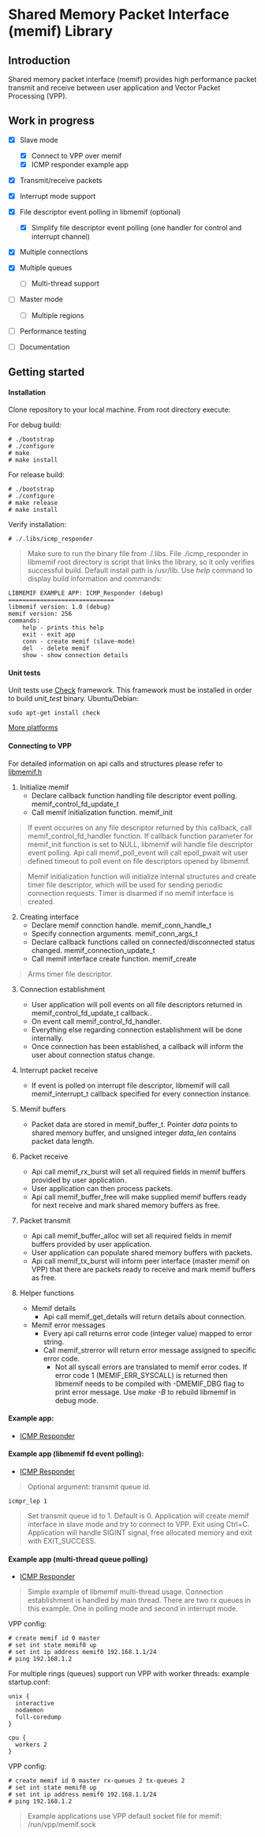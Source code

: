 Shared Memory Packet Interface (memif) Library
==============================================
## Introduction

Shared memory packet interface (memif) provides high performance packet transmit and receive between user application and Vector Packet Processing (VPP). 

## Work in progress

- [x] Slave mode
  - [x] Connect to VPP over memif
  - [x] ICMP responder example app
- [x] Transmit/receive packets
- [x] Interrupt mode support
- [x] File descriptor event polling in libmemif (optional)
  - [x] Simplify file descriptor event polling (one handler for control and interrupt channel)
- [x] Multiple connections
- [x] Multiple queues
  - [ ] Multi-thread support
- [ ] Master mode
	- [ ] Multiple regions
- [ ] Performance testing
- [ ] Documentation


## Getting started

#### Installation

Clone repository to your local machine. From root directory execute:

For debug build:
```
# ./bootstrap
# ./configure
# make
# make install
```
    
For release build:
```
# ./bootstrap
# ./configure
# make release
# make install
```
Verify installation:
```
# ./.libs/icmp_responder
```
> Make sure to run the binary file from ./.libs. File ./icmp\_responder in libmemif root directory is script that links the library, so it only verifies successful build. Default install path is /usr/lib.
Use _help_ command to display build information and commands:
```
LIBMEMIF EXAMPLE APP: ICMP_Responder (debug)
==============================
libmemif version: 1.0 (debug)
memif version: 256
commands:
    help - prints this help
    exit - exit app
    conn - create memif (slave-mode)
    del  - delete memif
    show - show connection details
```

#### Unit tests

Unit tests use [Check](https://libcheck.github.io/check/index.html) framework. This framework must be installed in order to build *unit\_test* binary.
Ubuntu/Debian:
```
sudo apt-get install check
```
[More platforms](https://libcheck.github.io/check/web/install.html)

#### Connecting to VPP

For detailed information on api calls and structures please refer to [libmemif.h](src/libmemif.h)

1. Initialize memif
   - Declare callback function handling file descriptor event polling. memif\_control\_fd\_update\_t
   - Call memif initialization function. memif\_init
   
> If event occurres on any file descriptor returned by this callback, call memif\_control\_fd\_handler function. 
> If callback function parameter for memif\_init function is set to NULL, libmemif will handle file descriptor event polling.
  Api call memif\_poll\_event will call epoll\_pwait wit user defined timeout to poll event on file descriptors opened by libmemif.
    
> Memif initialization function will initialize internal structures and create timer file descriptor, which will be used for sending periodic connection requests. Timer is disarmed if no memif interface is created.
 
2. Creating interface
   - Declare memif connction handle. memif\_conn\_handle\_t
   - Specify connection arguments. memif\_conn\_args\_t
   - Declare callback functions called on connected/disconnected status changed. memif\_connection\_update\_t
   - Call memif interface create function. memif\_create
> Arms timer file descriptor.

3. Connection establishment
    - User application will poll events on all file descriptors returned in memif\_control\_fd\_update\_t callback..
    - On event call memif\_control\_fd\_handler.
    - Everything else regarding connection establishment will be done internally.
    - Once connection has been established, a callback will inform the user about connection status change.

4. Interrupt packet receive
    - If event is polled on interrupt file descriptor, libmemif will call memif\_interrupt\_t callback specified for every connection instance.

6. Memif buffers
    - Packet data are stored in memif\_buffer\_t. Pointer _data_ points to shared memory buffer, and unsigned integer *data\_len* contains packet data length.

5. Packet receive
    - Api call memif\_rx\_burst will set all required fields in memif buffers provided by user application.
    - User application can then process packets.
    - Api call memif\_buffer\_free will make supplied memif buffers ready for next receive and mark shared memory buffers as free.

6. Packet transmit
    - Api call memif\_buffer\_alloc will set all required fields in memif buffers provided by user application. 
    - User application can populate shared memory buffers with packets.
    - Api call memif\_tx\_burst will inform peer interface (master memif on VPP) that there are packets ready to receive and mark memif buffers as free.

7. Helper functions
    - Memif details
      - Api call memif\_get\_details will return details about connection.
    - Memif error messages
      - Every api call returns error code (integer value) mapped to error string.
      - Call memif\_strerror will return error message assigned to specific error code.
        - Not all syscall errors are translated to memif error codes. If error code 1 (MEMIF\_ERR\_SYSCALL) is returned then libmemif needs to be compiled with -DMEMIF_DBG flag to print error message. Use _make -B_ to rebuild libmemif in debug mode.
    

#### Example app:

- [ICMP Responder](examples/icmp_responder/main.c)

#### Example app (libmemif fd event polling):

- [ICMP Responder](examples/icmp_responder2/main.c)
> Optional argument: transmit queue id.
```
icmpr_lep 1
```
> Set transmit queue id to 1. Default is 0.
> Application will create memif interface in slave mode and try to connect to VPP. Exit using Ctrl+C. Application will handle SIGINT signal, free allocated memory and exit with EXIT_SUCCESS.

#### Example app (multi-thread queue polling)

- [ICMP Responder](examples/icmp_responder3/main.c)

> Simple example of libmemif multi-thread usage. Connection establishment is handled by main thread. There are two rx queues in this example. One in polling mode and second in interrupt mode.

VPP config:
```
# create memif id 0 master
# set int state memif0 up
# set int ip address memif0 192.168.1.1/24
# ping 192.168.1.2
```
For multiple rings (queues) support run VPP with worker threads:
example startup.conf:
```
unix {
  interactive
  nodaemon
  full-coredump
}

cpu {
  workers 2
}
```
VPP config:
```
# create memif id 0 master rx-queues 2 tx-queues 2
# set int state memif0 up
# set int ip address memif0 192.168.1.1/24
# ping 192.168.1.2
```
> Example applications use VPP default socket file for memif: /run/vpp/memif.sock
